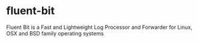 # fluent-bit
Fluent Bit is a Fast and Lightweight Log Processor and Forwarder for Linux, OSX and BSD family operating systems
